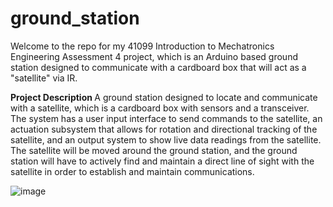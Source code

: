 # ground_station
Welcome to the repo for my 41099 Introduction to Mechatronics Engineering Assessment 4 project, 
which is an Arduino based ground station designed to communicate with a cardboard box that will 
act as a "satellite" via IR.

<b> Project Description </b>
A ground station designed to locate and communicate with a satellite, which is a cardboard box 
with sensors and a transceiver. The system has a user input interface to send commands to the 
satellite, an actuation subsystem that allows for rotation and directional tracking of the 
satellite, and an output system to show live data readings from the satellite. The satellite 
will be moved around the ground station, and the ground station will have to actively find and 
maintain a direct line of sight with the satellite in order to establish and maintain 
communications. 


![image](https://github.com/elenajusto/ground_station/assets/56148816/b062e169-30c0-40a3-ab6c-f01345478b4d)
